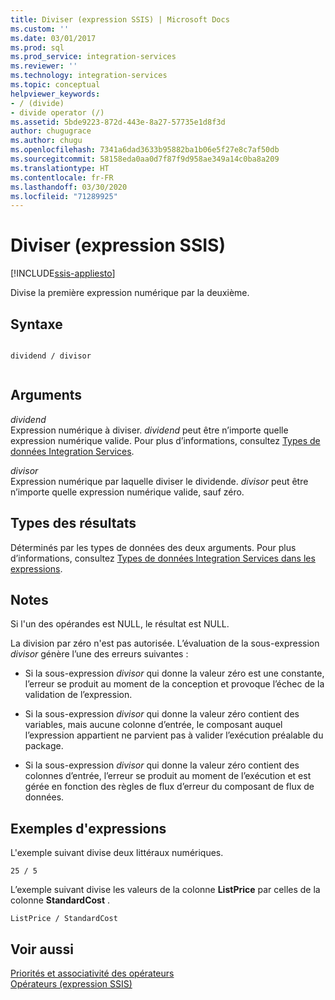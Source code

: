 ```yaml
---
title: Diviser (expression SSIS) | Microsoft Docs
ms.custom: ''
ms.date: 03/01/2017
ms.prod: sql
ms.prod_service: integration-services
ms.reviewer: ''
ms.technology: integration-services
ms.topic: conceptual
helpviewer_keywords:
- / (divide)
- divide operator (/)
ms.assetid: 5bde9223-872d-443e-8a27-57735e1d8f3d
author: chugugrace
ms.author: chugu
ms.openlocfilehash: 7341a6dad3633b95882ba1b06e5f27e8c7af50db
ms.sourcegitcommit: 58158eda0aa0d7f87f9d958ae349a14c0ba8a209
ms.translationtype: HT
ms.contentlocale: fr-FR
ms.lasthandoff: 03/30/2020
ms.locfileid: "71289925"
---
```

# <a name="divide-ssis-expression"></a>Diviser (expression SSIS)

[!INCLUDE[ssis-appliesto](../../includes/ssis-appliesto-ssvrpluslinux-asdb-asdw-xxx.md)]


  Divise la première expression numérique par la deuxième.  
  
## <a name="syntax"></a>Syntaxe  
  
```  
  
dividend / divisor  
  
```  
  
## <a name="arguments"></a>Arguments  
 *dividend*  
 Expression numérique à diviser. *dividend* peut être n’importe quelle expression numérique valide. Pour plus d’informations, consultez [Types de données Integration Services](../../integration-services/data-flow/integration-services-data-types.md).  
  
 *divisor*  
 Expression numérique par laquelle diviser le dividende. *divisor* peut être n’importe quelle expression numérique valide, sauf zéro.  
  
## <a name="result-types"></a>Types des résultats  
 Déterminés par les types de données des deux arguments. Pour plus d’informations, consultez [Types de données Integration Services dans les expressions](../../integration-services/expressions/integration-services-data-types-in-expressions.md).  
  
## <a name="remarks"></a>Notes  
 Si l'un des opérandes est NULL, le résultat est NULL.  
  
 La division par zéro n'est pas autorisée. L’évaluation de la sous-expression *divisor* génère l’une des erreurs suivantes :  
  
-   Si la sous-expression *divisor* qui donne la valeur zéro est une constante, l’erreur se produit au moment de la conception et provoque l’échec de la validation de l’expression.  
  
-   Si la sous-expression *divisor* qui donne la valeur zéro contient des variables, mais aucune colonne d’entrée, le composant auquel l’expression appartient ne parvient pas à valider l’exécution préalable du package.  
  
-   Si la sous-expression *divisor* qui donne la valeur zéro contient des colonnes d’entrée, l’erreur se produit au moment de l’exécution et est gérée en fonction des règles de flux d’erreur du composant de flux de données.  
  
## <a name="expression-examples"></a>Exemples d'expressions  
 L'exemple suivant divise deux littéraux numériques.  
  
```  
25 / 5  
```  
  
 L’exemple suivant divise les valeurs de la colonne **ListPrice** par celles de la colonne **StandardCost** .  
  
```  
ListPrice / StandardCost  
```  
  
## <a name="see-also"></a>Voir aussi  
 [Priorités et associativité des opérateurs](../../integration-services/expressions/operator-precedence-and-associativity.md)   
 [Opérateurs &#40;expression SSIS&#41;](../../integration-services/expressions/operators-ssis-expression.md)  
  
  
